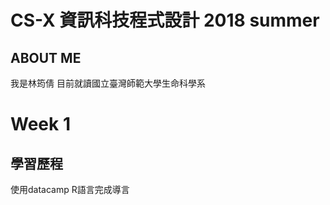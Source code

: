 ﻿# CS-X 資訊科技程式設計 2018 summer  
## ABOUT ME
我是林筠倩
目前就讀國立臺灣師範大學生命科學系
# Week 1
## 學習歷程
使用datacamp R語言完成導言